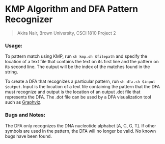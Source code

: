 # KMP Algorithm and DFA Pattern Recognizer
> Akira Nair, Brown University,  CSCI 1810 Project 2
### Usage:
To pattern match using KMP, run `sh kmp.sh $filepath` and specify the location of a text file that contains the text on its first line and the pattern on its second line. The output will be the index of the matches found in the string.

To create a DFA that recognizes a particular pattern, run `sh dfa.sh $input $output`. Input is the location of a text file containing the pattern that the DFA must recognize and output is the location of an output .dot file that represents the DFA. The .dot file can be used by a DFA visualization tool such as [Graphviz](https://dreampuf.github.io/GraphvizOnline/).

### Bugs and Notes:
The DFA only recognizes the DNA nucleotide alphabet [A, C, G, T]. If other symbols are used in the pattern, the DFA will no longer be valid. No known bugs have been found. 

